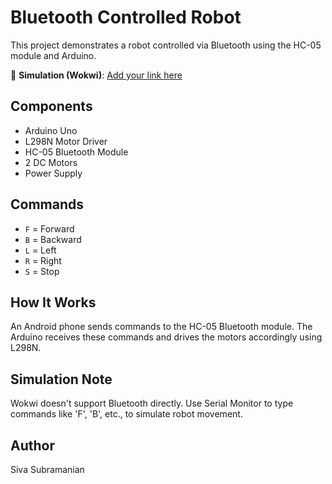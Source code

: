 # Bluetooth Controlled Robot

This project demonstrates a robot controlled via Bluetooth using the HC-05 module and Arduino.

🔗 **Simulation (Wokwi)**: [Add your link here](https://wokwi.com/projects/your-link)

## Components
- Arduino Uno
- L298N Motor Driver
- HC-05 Bluetooth Module
- 2 DC Motors
- Power Supply

## Commands
- `F` = Forward
- `B` = Backward
- `L` = Left
- `R` = Right
- `S` = Stop

## How It Works
An Android phone sends commands to the HC-05 Bluetooth module. The Arduino receives these commands and drives the motors accordingly using L298N.

## Simulation Note
Wokwi doesn't support Bluetooth directly. Use Serial Monitor to type commands like 'F', 'B', etc., to simulate robot movement.

## Author
Siva Subramanian
